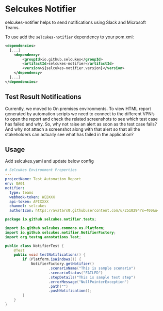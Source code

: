 # Selcukes Notifier

selcukes-notifier helps to send notifications using Slack and Microsoft Teams.

To use add the `selcukes-notifier` dependency to your pom.xml:

```xml
<dependencies>
  [...]
    <dependency>
        <groupId>io.github.selcukes</groupId>
        <artifactId>selcukes-notifier</artifactId>
        <version>${selcukes-notifier.version}</version>
    </dependency>
  [...]
</dependencies>

```

## Test Result Notifications

Currently, we moved to On premises environments. To view HTML report generated by automation scripts we need to connect
to the different VPN’s to open the report and check the related screenshots to see which test case has failed and why.
So, why not raise an alert as soon as the test case fails? And why not attach a screenshot along with that alert so that
all the stakeholders can actually see what has failed in the application?

## Usage

Add selcukes.yaml and update below config

```yaml
# Selcukes Environment Properties
---
projectName: Test Automation Report
env: QA01
notifier:
  type: teams
  webhook-token: WEBXXX
  api-token: APIXXXX
  channel: selcukes
  authorIcon: https://avatars0.githubusercontent.com/u/2510294?s=400&u=5d6412ba1dd13052992ff66317ae28d007a971d3&v=4

```

```java
package io.github.selcukes.notifier.tests;

import io.github.selcukes.commons.os.Platform;
import io.github.selcukes.notifier.NotifierFactory;
import org.testng.annotations.Test;

public class NotifierTest {
    @Test
    public void testNotifications() {
        if (Platform.isWindows()) {
            NotifierFactory.getNotifier()
                    .scenarioName("This is sample scenario")
                    .scenarioStatus("FAILED")
                    .stepDetails("This is sample test step")
                    .errorMessage("NullPointerException")
                    .path("")
                    .pushNotification();
        }
    }
}
```